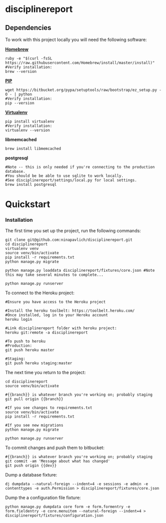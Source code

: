 disciplinereport
=============

## Dependencies

To work with this project locally you will need the following software:

**[Homebrew](http://brew.sh/)**

    ruby -e "$(curl -fsSL https://raw.githubusercontent.com/Homebrew/install/master/install)"
    #Verify installation:
    brew --version

**[PIP](https://pip.pypa.io/en/latest/installing.html)**    

    wget https://bitbucket.org/pypa/setuptools/raw/bootstrap/ez_setup.py -O - | python
    #Verify installation:
    pip --version

**[Virtualenv](https://virtualenv.pypa.io/en/latest/installation.html)**    

    pip install virtualenv
    #Verify installation:
    virtualenv --version

**libmemcached**

    brew install libmemcached

**postgresql**
    
    #Note -- this is only needed if you're connecting to the production database. 
    #You should be be able to use sqlite to work locally. 
    #See disciplinereport/settings/local.py for local settings.
    brew install postgresql

# Quickstart

### Installation

The first time you set up the project, run the following commands:
    
    git clone git@github.com:ninapavlich/disciplinereport.git
    cd disciplinereport
    virtualenv venv
    source venv/bin/activate
    pip install -r requirements.txt
    python manage.py migrate

    python manage.py loaddata disciplinereport/fixtures/core.json #Note this may take several minutes to complete...
    
    python manage.py runserver

To connect to the Heroku project:
    
    #Ensure you have access to the Heroku project

    #Install the heroku toolbelt: https://toolbelt.heroku.com/
    #Once installed, log in to your Heroku account
    heroku login

    #Link disciplinereport folder with heroku project:
    heroku git:remote -a disciplinereport
    
    #To push to heroku
	#Production:    
    git push heroku master

    #Staging:    
    git push heroku staging:master

The next time you return to the project:
    
    cd disciplinereport
    source venv/bin/activate

    #{{branch}} is whatever branch you're working on; probably staging
    git pull origin {{branch}}
    
    #If you see changes to requirements.txt
    source venv/bin/activate
    pip install -r requirements.txt

    #If you see new migrations
    python manage.py migrate

    python manage.py runserver
    

To commit changes and push them to bitbucket:
    
    #{{branch}} is whatever branch you're working on; probably staging
    git commit -am 'Message about what has changed'
    git push origin {{dev}}


Dump a database fixture:

	dj dumpdata --natural-foreign --indent=4 -e sessions -e admin -e contenttypes -e auth.Permission > disciplinereport/fixtures/core.json
    

Dump the a configuration file fixture:

	python manage.py dumpdata core form -e form.formentry -e form.fieldentry -e core.menuitem --natural-foreign --indent=4 > disciplinereport/fixtures/configuration.json